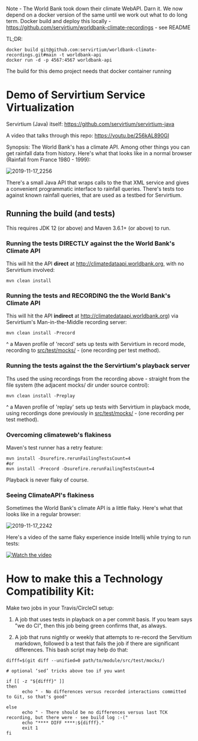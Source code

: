 Note - The World Bank took down their climate WebAPI. Darn it. We now depend on a docker version of the same until we work out what to do long term. Docker build and deploy this locally - https://github.com/servirtium/worldbank-climate-recordings - see README

TL;DR:

```
docker build git@github.com:servirtium/worldbank-climate-recordings.git#main -t worldbank-api
docker run -d -p 4567:4567 worldbank-api
```

The build for this demo project needs that docker container running

# Demo of Servirtium Service Virtualization

Servirtium (Java) itself: https://github.com/servirtium/servirtium-java

A video that talks through this repo: https://youtu.be/256kAL890GI

Synopsis: The World Bank's has a climate API. Among other things you can get rainfall data from 
history. Here's what that looks like in a normal browser (Rainfall from France 1980 - 1999):

![2019-11-17_2256](https://user-images.githubusercontent.com/82182/69015669-0c06ce00-098e-11ea-963c-13f5e6cd9821.png)

There's a small Java API that wraps calls to the that XML service and gives a convenient programmatic
interface to rainfall queries.  There's tests too against known rainfall queries, that are used as
a testbed for Servirtium.

## Running the build (and tests)

This requires JDK 12 (or above) and Maven 3.6.1+ (or above) to run.

### Running the tests DIRECTLY against the the World Bank's Climate API 

This will hit the API **direct** at http://climatedataapi.worldbank.org, with 
no Servirtium involved:

```
mvn clean install 
```

### Running the tests and RECORDING the the World Bank's Climate API 

This will hit the API **indirect** at http://climatedataapi.worldbank.org) 
via Servirtium's Man-in-the-Middle recording server:

```
mvn clean install -Precord
```

^ a Maven profile of 'record' sets up tests with Servirtium in record mode, recording to
[src/test/mocks/](/servirtium/demo-java-climate-data-tck/tree/master/src/test/mocks) - 
(one recording per test method).

### Running the tests against the the Servirtium's playback server 

Ths used the using recordings from the recording above - straight from the file system (the adjacent mocks/ 
dir under source control):

```
mvn clean install -Preplay
```

^ a Maven profile of 'replay' sets up tests with Servirtium in playback mode, using recordings 
done previously in [src/test/mocks/](/servirtium/demo-java-climate-data-tck/tree/master/src/test/mocks) - 
(one recording per test method).

### Overcoming climateweb's flakiness

Maven's test runner has a retry feature:

```
mvn install -Dsurefire.rerunFailingTestsCount=4
#or
mvn install -Precord -Dsurefire.rerunFailingTestsCount=4
```

Playback is never flaky of course.

### Seeing ClimateAPI's flakiness

Sometimes the World Bank's climate API is a little flaky. Here's what that looks like in a regular 
browser:

![2019-11-17_2242](https://user-images.githubusercontent.com/82182/69015460-dfea4d80-098b-11ea-97b5-dbb75ced9f94.png)

Here's a video of the same flaky experience inside Intellij while trying to run tests:

[![Watch the video](https://user-images.githubusercontent.com/82182/68976194-2ce3ed80-07ed-11ea-8d8b-4340f608751f.png)](https://youtu.be/PEsVkMUH6uQ)

# How to make this a Technology Compatibility Kit:

Make two jobs in your Travis/CircleCI setup:

1. A job that uses tests in playback on a per commit basis. If you team says "we do CI", then this 
job being green confirms that, as always.

2. A job that runs nightly or weekly that attempts to re-record the Servitium markdown, followed b a 
test that fails the job if there are significant differences. This bash script may help do that:

```
difff=$(git diff --unified=0 path/to/module/src/test/mocks/)

# optional ‘sed’ tricks above too if you want

if [[ -z "${difff}" ]]
then
      echo " - No differences versus recorded interactions committed to Git, so that's good"

else
      echo " - There should be no differences versus last TCK recording, but there were - see build log :-("
      echo "**** DIFF ****:${difff}."
      exit 1
fi
```



